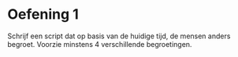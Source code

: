 # Oefening 1

Schrijf een script dat op basis van de huidige tijd, de mensen anders begroet. Voorzie minstens 4 verschillende begroetingen.

